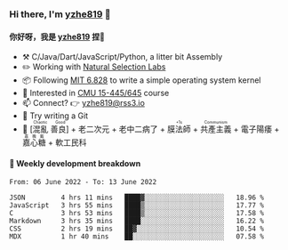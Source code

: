 ### Hi there, I'm [yzhe819](https://github.com/yzhe819) 👋

#### 你好呀，我是 [yzhe819](https://github.com/yzhe819) 捏👋

- :hammer_and_pick: C/Java/Dart/JavaScript/Python, a litter bit Assembly
- :pencil2: Working with [Natural Selection Labs](https://github.com/NaturalSelectionLabs)
- 📦 Following [MIT 6.828](https://pdos.csail.mit.edu/6.828/2018/overview.html) to write a simple operating system kernel
- 🧪 Interested in [CMU 15-445/645](https://15445.courses.cs.cmu.edu/fall2020/) course
- 📫 Connect? 👉 yzhe819@rss3.io
- 🌟 Try writing a Git
- 🔑 <ruby>[混亂 善良]<rp>（</rp><rt>Chaotic Good</rt><rp>）</rp></ruby> + 老二次元 + 老中二病了 + <ruby>膜法師<rp>（</rp><rt>+1s</rt><rp>）</rp></ruby> +  <ruby>共產主義<rp>（</rp><rt>Communism</rt><rp>）</rp></ruby> + 電子陽痿 + <ruby>嘉心糖<rp>（</rp><rt>嘉晚飯</rt><rp>）</rp></ruby> + 軟工民科



#### 📝 Weekly development breakdown

<!--START_SECTION:waka-->

```text
From: 06 June 2022 - To: 13 June 2022

JSON         4 hrs 11 mins   ████▓░░░░░░░░░░░░░░░░░░░░   18.96 %
JavaScript   3 hrs 55 mins   ████▒░░░░░░░░░░░░░░░░░░░░   17.77 %
C            3 hrs 53 mins   ████▒░░░░░░░░░░░░░░░░░░░░   17.58 %
Markdown     3 hrs 35 mins   ████░░░░░░░░░░░░░░░░░░░░░   16.22 %
CSS          2 hrs 19 mins   ██▓░░░░░░░░░░░░░░░░░░░░░░   10.54 %
MDX          1 hr 40 mins    ██░░░░░░░░░░░░░░░░░░░░░░░   07.58 %
```

<!--END_SECTION:waka-->



